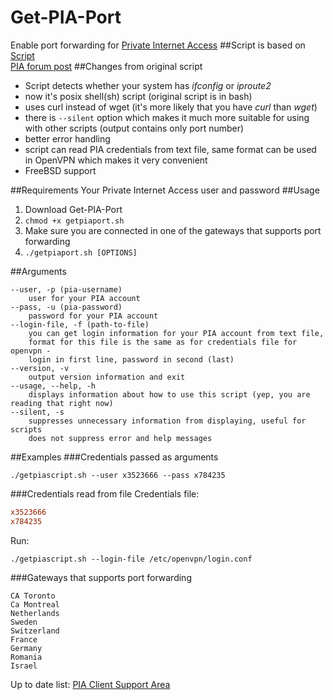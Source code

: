 # Get-PIA-Port
Enable port forwarding for [Private Internet Access](https://www.privateinternetaccess.com/)
##Script is based on
[Script](https://www.privateinternetaccess.com/installer/port_forward.sh)  
[PIA forum post](https://www.privateinternetaccess.com/forum/discussion/3359/port-forwarding-without-application-pia-script-advanced-users)
##Changes from original script
- Script detects whether your system has _ifconfig_ or _iproute2_
- now it's posix shell(sh) script (original script is in bash)
- uses curl instead of wget (it's more likely that you have _curl_ than _wget_)
- there is `--silent` option which makes it much more suitable for using with other scripts (output contains only port number)
- better error handling
- script can read PIA credentials from text file, same format can be used in OpenVPN which makes it very convenient
- FreeBSD support

##Requirements
Your Private Internet Access user and password
##Usage
1. Download Get-PIA-Port
2. `chmod +x getpiaport.sh`
3. Make sure you are connected in one of the gateways that supports port forwarding
4. `./getpiaport.sh [OPTIONS]`

##Arguments
```
--user, -p (pia-username)
    user for your PIA account
--pass, -u (pia-password)
    password for your PIA account
--login-file, -f (path-to-file)
    you can get login information for your PIA account from text file,
    format for this file is the same as for credentials file for openvpn -
    login in first line, password in second (last)
--version, -v
    output version information and exit
--usage, --help, -h
    displays information about how to use this script (yep, you are reading that right now)
--silent, -s
    suppresses unnecessary information from displaying, useful for scripts
    does not suppress error and help messages
```
##Examples
###Credentials passed as arguments
```
./getpiascript.sh --user x3523666 --pass x784235
```
###Credentials read from file
Credentials file:
```/etc/openvpn/login.conf
x3523666
x784235
```
Run:
```
./getpiascript.sh --login-file /etc/openvpn/login.conf
```
###Gateways that supports port forwarding
```
CA Toronto
Ca Montreal
Netherlands
Sweden
Switzerland
France
Germany
Romania
Israel
```
Up to date list: [PIA Client Support Area](https://www.privateinternetaccess.com/pages/client-support/#sixth)
